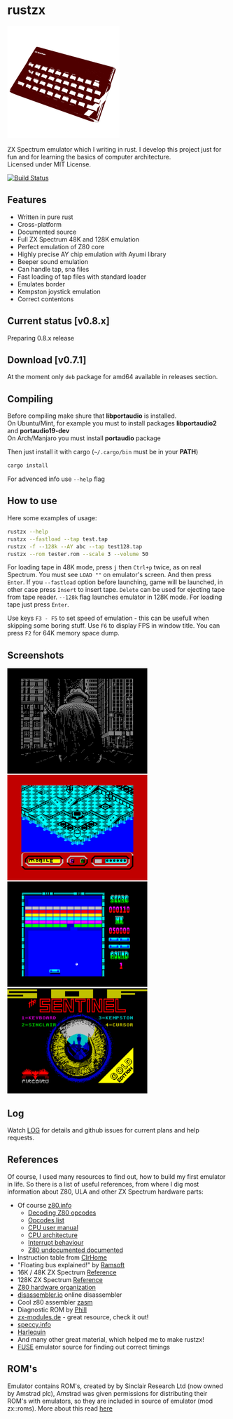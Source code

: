 # rustzx
![logo](assets/logo_small.png)  

ZX Spectrum emulator which I writing in rust.
I develop this project just for fun and for learning the basics of computer
architecture.  
Licensed under MIT License.

[![Build Status](https://travis-ci.org/pacmancoder/rustzx.svg?branch=master)](https://travis-ci.org/pacmancoder/rustzx)
## Features
- Written in pure rust  
- Cross-platform
- Documented source
- Full ZX Spectrum 48K and 128K emulation
- Perfect emulation of Z80 core
- Highly precise AY chip emulation with Ayumi library
- Beeper sound emulation
- Can handle tap, sna files
- Fast loading of tap files with standard loader
- Emulates border
- Kempston joystick emulation
- Correct contentons


## Current status [v0.8.x]
Preparing 0.8.x release

## Download [v0.7.1]
At the moment only `deb` package for amd64 available in releases section.
## Compiling
Before compiling make shure that **libportaudio** is
installed.  
On Ubuntu/Mint, for example you must to install packages **libportaudio2** and
**portaudio19-dev**  
On Arch/Manjaro you must install **portaudio** package

Then just install it with cargo (`~/.cargo/bin` must be in your **PATH**)

```bash
cargo install
```
For advenced info use `--help` flag

## How to use
Here some examples of usage:
```bash
rustzx --help
rustzx --fastload --tap test.tap
rustzx -f --128k --AY abc --tap test128.tap
rustzx --rom tester.rom --scale 3 --volume 50
```
For loading tape in 48K mode, press `j` then `Ctrl+p` twice, as on real Spectrum.
You must see `LOAD ""` on emulator's screen. And then press `Enter`.
If you `--fastload` option before launching, game will be launched, in other
case press `Insert` to insert tape. `Delete` can be used for ejecting tape from
tape reader. `--128k` flag launches emulator in 128K mode. For loading tape just
press `Enter`.

Use keys `F3 - F5` to set speed of emulation - this can be usefull when skipping some boring stuff.
Use `F6` to display FPS in window title. You can press `F2` for 64K memory
space dump.

## Screenshots
![](screenshots/rain.png)
![](screenshots/q.png)   
![](screenshots/arkanoid.png)
![](screenshots/sentinel.png)
## Log
Watch [LOG](LOG.md) for details and github issues
for current plans and help requests.
## References
Of course, I used many resources to find out, how to build my first
emulator in life. So there is a list of useful references, from where I dig most information about Z80, ULA and other ZX Spectrum hardware parts:  
- Of course [z80.info](http://www.z80.info/)
    - [Decoding Z80 opcodes](http://www.z80.info/decoding.htm)
    - [Opcodes list](http://www.z80.info/z80code.txt)
    - [CPU user manual](http://www.z80.info/zip/z80cpu_um.pdf)
    - [CPU architecture](http://www.z80.info/z80arki.htm)
    - [Interrupt behaviour](http://www.z80.info/interrup.htm)
    - [Z80 undocumented documented](http://www.z80.info/zip/z80-documented.pdf)
- Instruction table from [ClrHome](http://clrhome.org/table/)
- "Floating bus explained!" by [Ramsoft](http://ramsoft.bbk.org.omegahg.com/floatingbus.html)
- 16K / 48K ZX Spectrum [Reference](http://www.worldofspectrum.org/faq/reference/48kreference.htm)
- 128K ZX Spectrum [Reference](http://www.worldofspectrum.org/faq/reference/128kreference.htm)
- [Z80 hardware organization](http://www.msxarchive.nl/pub/msx/mirrors/msx2.com/zaks/z80prg02.htm)
- [disassembler.io](https://www.onlinedisassembler.com) online disassembler
- Cool z80 assembler [zasm](http://k1.spdns.de/Develop/Projects/zasm-4.0/Distributions/)
- Diagnostic ROM by [Phill](http://www.retroleum.co.uk/electronics-articles/a-diagnostic-rom-image-for-the-zx-spectrum/)
- [zx-modules.de](http://www.zx-modules.de/) - great resource, check it out!
- [speccy.info](http://speccy.info)
- [Harlequin](http://www.zxdesign.info/harlequin.shtml)
- And many other great material, which helped me to make rustzx!
- [FUSE](http://fuse-emulator.sourceforge.net/) emulator source for finding out correct timings
## ROM's
Emulator contains ROM's, created by by Sinclair Research Ltd (now owned by Amstrad plc),
Amstrad was given permissions for distributing their ROM's with emulators, so they are
included in source of emulator (mod zx::roms). More about this read [here](https://groups.google.com/forum/?hl=en#!msg/comp.sys.amstrad.8bit/HtpBU2Bzv_U/HhNDSU3MksAJ)
